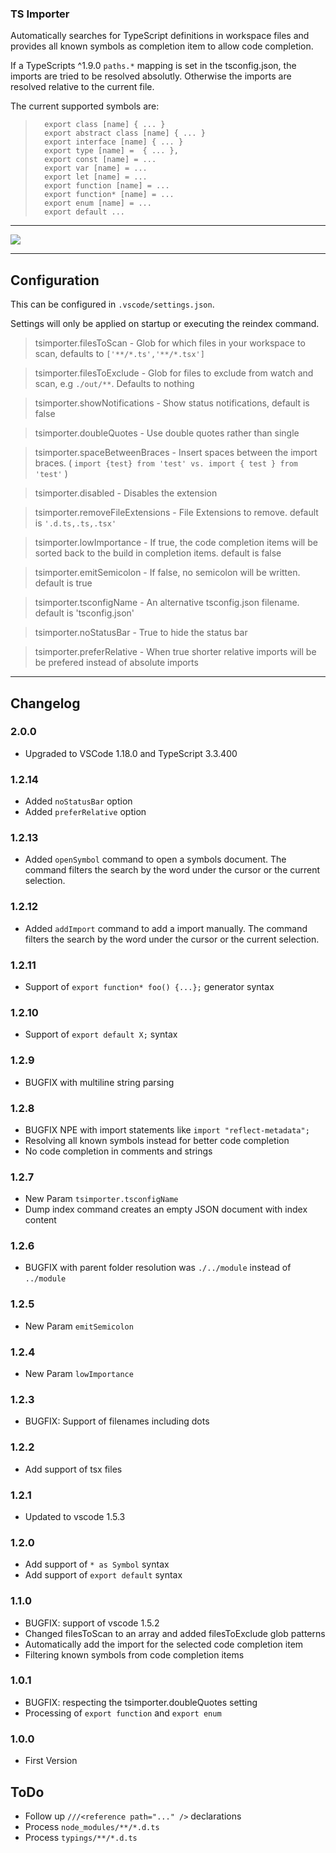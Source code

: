 ### TS Importer

Automatically searches for TypeScript definitions in workspace files and provides all known symbols as completion item to allow code completion.

If a TypeScripts ^1.9.0 `paths.*` mapping is set in the tsconfig.json, the imports are tried to be resolved absolutly. 
Otherwise the imports are resolved relative to the current file.  

The current supported symbols are:

>       export class [name] { ... }
>       export abstract class [name] { ... }
>       export interface [name] { ... }
>       export type [name] =  { ... },
>       export const [name] = ...
>       export var [name] = ...
>       export let [name] = ...
>       export function [name] = ...
>       export function* [name] = ...
>       export enum [name] = ...
>       export default ...

----

<img src="https://raw.githubusercontent.com/pmneo/ts-importer/master/demo.gif">

----

## Configuration

This can be configured in `.vscode/settings.json`.

Settings will only be applied on startup or executing the reindex command.

> tsimporter.filesToScan - Glob for which files in your workspace to scan, defaults to `['**/*.ts','**/*.tsx']`

> tsimporter.filesToExclude - Glob for files to exclude from watch and scan, e.g `./out/**`. Defaults to nothing

> tsimporter.showNotifications - Show status notifications, default is false

> tsimporter.doubleQuotes - Use double quotes rather than single

> tsimporter.spaceBetweenBraces - Insert spaces between the import braces. ( `import {test} from 'test' vs. import { test } from 'test'` )

> tsimporter.disabled - Disables the extension

> tsimporter.removeFileExtensions - File Extensions to remove. default is `'.d.ts,.ts,.tsx'`

> tsimporter.lowImportance - If true, the code completion items will be sorted back to the build in completion items. default is false

> tsimporter.emitSemicolon - If false, no semicolon will be written. default is true

> tsimporter.tsconfigName - An alternative tsconfig.json filename. default is 'tsconfig.json'

> tsimporter.noStatusBar - True to hide the status bar

> tsimporter.preferRelative - When true shorter relative imports will be be prefered instead of absolute imports

----


## Changelog

### 2.0.0
- Upgraded to VSCode 1.18.0 and TypeScript 3.3.400

### 1.2.14
- Added `noStatusBar` option
- Added `preferRelative` option

### 1.2.13
- Added `openSymbol` command to open a symbols document. The command filters the search by the word under the cursor or the current selection. 

### 1.2.12
- Added `addImport` command to add a import manually. The command filters the search by the word under the cursor or the current selection. 

### 1.2.11
- Support of `export function* foo() {...};` generator syntax

### 1.2.10
- Support of `export default X;` syntax

### 1.2.9
- BUGFIX with multiline string parsing

### 1.2.8
- BUGFIX NPE with import statements like `import "reflect-metadata";`
- Resolving all known symbols instead for better code completion
- No code completion in comments and strings

### 1.2.7
- New Param `tsimporter.tsconfigName`
- Dump index command creates an empty JSON document with index content

### 1.2.6
- BUGFIX with parent folder resolution was `./../module` instead of `../module`

### 1.2.5
- New Param `emitSemicolon`

### 1.2.4
- New Param `lowImportance`

### 1.2.3
- BUGFIX: Support of filenames including dots

### 1.2.2
- Add support of tsx files

### 1.2.1
- Updated to vscode 1.5.3

### 1.2.0
- Add support of `* as Symbol` syntax
- Add support of `export default` syntax

### 1.1.0
- BUGFIX: support of vscode 1.5.2
- Changed filesToScan to an array and added filesToExclude glob patterns
- Automatically add the import for the selected code completion item
- Filtering known symbols from code completion items 

### 1.0.1
- BUGFIX: respecting the tsimporter.doubleQuotes setting
- Processing of `export function` and `export enum`

### 1.0.0
- First Version


## ToDo
- Follow up `///<reference path="..." />` declarations
- Process `node_modules/**/*.d.ts`
- Process `typings/**/*.d.ts`


